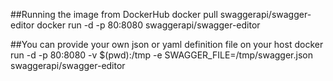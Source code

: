 ##Running the image from DockerHub
docker pull swaggerapi/swagger-editor
docker run -d -p 80:8080 swaggerapi/swagger-editor


##You can provide your own json or yaml definition file on your host
docker run -d -p 80:8080 -v $(pwd):/tmp -e SWAGGER_FILE=/tmp/swagger.json swaggerapi/swagger-editor

